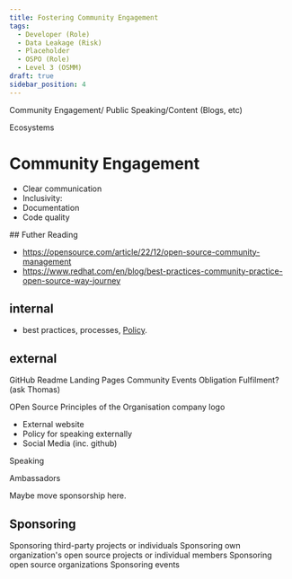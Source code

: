 ```yaml
---
title: Fostering Community Engagement
tags: 
  - Developer (Role)
  - Data Leakage (Risk)
  - Placeholder
  - OSPO (Role)
  - Level 3 (OSMM)
draft: true
sidebar_position: 4
---
```


Community Engagement/ Public Speaking/Content (Blogs, etc)

Ecosystems

# Community Engagement

- Clear communication
- Inclusivity:
- Documentation
- Code quality



## Futher Reading

- https://opensource.com/article/22/12/open-source-community-management
- https://www.redhat.com/en/blog/best-practices-community-practice-open-source-way-journey




## internal 

- best practices, processes, [Policy](../Artifacts/Policy). 


## external

GitHub Readme
Landing Pages
Community Events
Obligation Fulfilment? (ask Thomas)

OPen Source Principles of the Organisation
company logo

- External website 
- Policy for speaking externally
- Social Media (inc. github)



Speaking

Ambassadors


Maybe move sponsorship here.




## Sponsoring

Sponsoring third-party projects or individuals
Sponsoring own organization's open source projects or individual members
Sponsoring open source organizations
Sponsoring events

